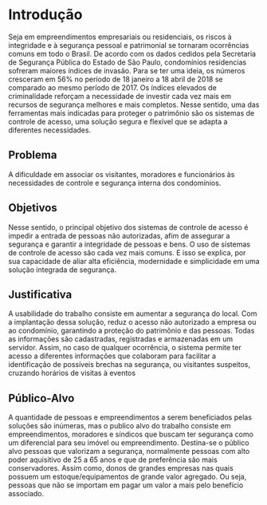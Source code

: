 # Introdução

Seja em empreendimentos empresariais ou residenciais, os riscos à integridade e à segurança pessoal e patrimonial se tornaram ocorrências comuns em todo o Brasil. De acordo com os dados cedidos pela Secretaria de Segurança Pública do Estado de São Paulo, condomínios residencias sofreram maiores índices de invasão. Para se ter uma ideia, os números cresceram em 56% no período de 18 janeiro a 18 abril de 2018 se comparado ao mesmo período de 2017. Os índices elevados de criminalidade reforçam a necessidade de investir cada vez mais em recursos de segurança melhores e mais completos. Nesse sentido, uma das ferramentas mais indicadas para proteger o patrimônio são os sistemas de controle de acesso, uma solução segura e flexível que se adapta a diferentes necessidades. 

## Problema
A dificuldade em associar os visitantes, moradores e funcionários às necessidades de controle e segurança interna dos condomínios.

## Objetivos

Nesse sentido, o principal objetivo dos sistemas de controle de acesso é impedir a entrada de pessoas não autorizadas, afim de assegurar a segurança e garantir a integridade de pessoas e bens. O uso de sistemas de controle de acesso são cada vez mais comuns. E isso se explica, por sua capacidade de aliar alta eficiência, modernidade e simplicidade em uma solução integrada de segurança.
 
## Justificativa

A usabilidade do trabalho consiste em aumentar a segurança do local. Com a implantação dessa solução, reduz o acesso não autorizado a empresa ou ao condomínio, garantindo a proteção do patrimônio e das pessoas. Todas as informações são cadastradas, registradas e armazenadas em um servidor. Assim, no caso de qualquer ocorrência, o sistema permite ter acesso a diferentes informações que colaboram para facilitar a identificação de possíveis brechas na segurança, ou visitantes suspeitos, cruzando horários de visitas à eventos

## Público-Alvo

A quantidade de pessoas e empreendimentos a serem beneficiados pelas soluções são inúmeras, mas o publico alvo do trabalho consiste em empreendimentos, moradores e síndicos que buscam ter segurança como um diferencial para seu imóvel ou empreendimento. 
Destina-se o público alvo pessoas que valorizam a segurança, normalmente pessoas com alto poder aquisitivo de 25 a 65 anos e que de preferência são mais conservadores. Assim como, donos de grandes empresas nas quais possuem um estoque/equipamentos de grande valor agregado. Ou seja, pessoas que não se importam em pagar um valor a mais pelo benefício associado. 
